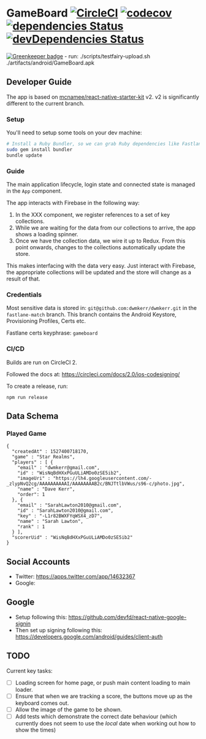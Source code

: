# GameBoard [![CircleCI](https://circleci.com/gh/dwmkerr/gameboard.svg?style=shield)](https://circleci.com/gh/dwmkerr/gameboard) [![codecov](https://codecov.io/gh/dwmkerr/gameboard/branch/master/graph/badge.svg)](https://codecov.io/gh/dwmkerr/gameboard) [![dependencies Status](https://david-dm.org/dwmkerr/gameboard/status.svg)](https://david-dm.org/dwmkerr/gameboard) [![devDependencies Status](https://david-dm.org/dwmkerr/gameboard/dev-status.svg)](https://david-dm.org/dwmkerr/gameboard?type=dev)

[![Greenkeeper badge](https://badges.greenkeeper.io/dwmkerr/gameboard.svg)](https://greenkeeper.io/)
      - run: ./scripts/testfairy-upload.sh ./artifacts/android/GameBoard.apk

## Developer Guide

The app is based on [mcnamee/react-native-starter-kit](https://github.com/mcnamee/react-native-starter-kit) v2. v2 is significantly different to the current branch.
### Setup

You'll need to setup some tools on your dev machine:

```bash
# Install a Ruby Bundler, so we can grab Ruby dependencies like Fastlane.
sudo gem install bundler
bundle update
```

### Guide

The main application lifecycle, login state and connected state is managed in the `App` component.

The app interacts with Firebase in the following way:

1. In the XXX component, we register references to a set of key collections.
2. While we are waiting for the data from our collections to arrive, the app shows a loading spinner.
3. Once we have the collection data, we wire it up to Redux. From this point onwards, changes to the collections automatically update the store.

This makes interfacing with the data very easy. Just interact with Firebase, the appropriate collections will be updated and the store will change as a result of that.

### Credentials

Most sensitive data is stored in: `git@github.com:dwmkerr/dwmkerr.git` in the `fastlane-match` branch. This branch contains the Android Keystore, Provisioning Profiles, Certs etc.

Fastlane certs keyphrase: `gameboard`

### CI/CD

Builds are run on CircleCI 2.

Followed the docs at: https://circleci.com/docs/2.0/ios-codesigning/

To create a release, run:

```
npm run release
```

## Data Schema

### Played Game

```
{
  "createdAt" : 1527400718170,
  "game" : "Star Realms",
  "players" : [ {
    "email" : "dwmkerr@gmail.com",
    "id" : "WisNqBdHXxPGuULiAMDo0zSE5ib2",
    "imageUri" : "https://lh4.googleusercontent.com/-_zlypNvQ2cg/AAAAAAAAAAI/AAAAAAAAB2c/BNJTtlbVWus/s96-c/photo.jpg",
    "name" : "Dave Kerr",
    "order": 1
  }, {
    "email" : "SarahLawton2010@gmail.com",
    "id" : "SarahLawton2010@gmail.com",
    "key" : "-L1r82BWXFYqWSX4_zD7",
    "name" : "Sarah Lawton",
    "rank" : 1
  } ],
  "scorerUid" : "WisNqBdHXxPGuULiAMDo0zSE5ib2"
}
```

## Social Accounts

- Twitter: https://apps.twitter.com/app/14632367
- Google:  

## Google

- Setup following this: https://github.com/devfd/react-native-google-signin
- Then set up signing following this: https://developers.google.com/android/guides/client-auth

## TODO

Current key tasks:

- [ ] Loading screen for home page, or push main content loading to main loader.
- [ ] Ensure that when we are tracking a score, the buttons move up as the keyboard comes out.
- [ ] Allow the image of the game to be shown.
- [ ] Add tests which demonstrate the correct date behaviour (which currently does not seem to use the *local* date when working out how to show the times)
